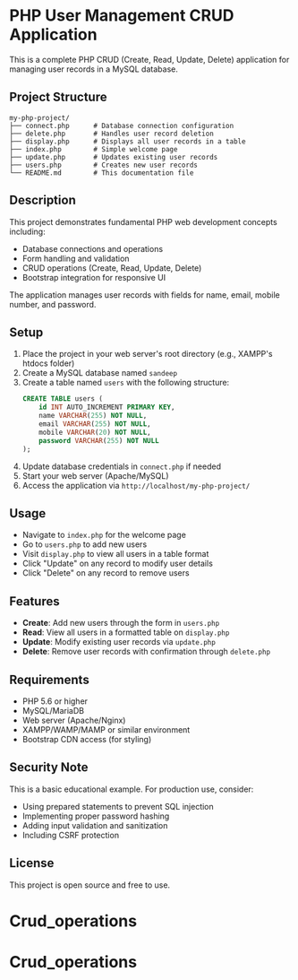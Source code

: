 # PHP User Management CRUD Application

This is a complete PHP CRUD (Create, Read, Update, Delete) application for managing user records in a MySQL database.

## Project Structure

```
my-php-project/
├── connect.php      # Database connection configuration
├── delete.php       # Handles user record deletion
├── display.php      # Displays all user records in a table
├── index.php        # Simple welcome page
├── update.php       # Updates existing user records
├── users.php        # Creates new user records
└── README.md        # This documentation file
```

## Description

This project demonstrates fundamental PHP web development concepts including:
- Database connections and operations
- Form handling and validation
- CRUD operations (Create, Read, Update, Delete)
- Bootstrap integration for responsive UI

The application manages user records with fields for name, email, mobile number, and password.

## Setup

1. Place the project in your web server's root directory (e.g., XAMPP's htdocs folder)
2. Create a MySQL database named `sandeep`
3. Create a table named `users` with the following structure:
   ```sql
   CREATE TABLE users (
       id INT AUTO_INCREMENT PRIMARY KEY,
       name VARCHAR(255) NOT NULL,
       email VARCHAR(255) NOT NULL,
       mobile VARCHAR(20) NOT NULL,
       password VARCHAR(255) NOT NULL
   );
   ```
4. Update database credentials in `connect.php` if needed
5. Start your web server (Apache/MySQL)
6. Access the application via `http://localhost/my-php-project/`

## Usage

- Navigate to `index.php` for the welcome page
- Go to `users.php` to add new users
- Visit `display.php` to view all users in a table format
- Click "Update" on any record to modify user details
- Click "Delete" on any record to remove users

## Features

- **Create**: Add new users through the form in `users.php`
- **Read**: View all users in a formatted table on `display.php`
- **Update**: Modify existing user records via `update.php`
- **Delete**: Remove user records with confirmation through `delete.php`

## Requirements

- PHP 5.6 or higher
- MySQL/MariaDB
- Web server (Apache/Nginx)
- XAMPP/WAMP/MAMP or similar environment
- Bootstrap CDN access (for styling)

## Security Note

This is a basic educational example. For production use, consider:
- Using prepared statements to prevent SQL injection
- Implementing proper password hashing
- Adding input validation and sanitization
- Including CSRF protection

## License

This project is open source and free to use.
# Crud_operations
# Crud_operations

